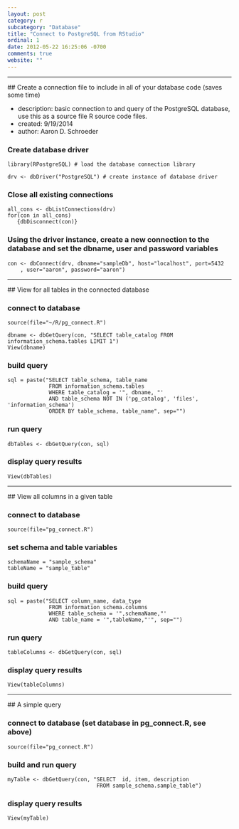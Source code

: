 ```yaml
---
layout: post
category: r
subcategory: "Database"
title: "Connect to PostgreSQL from RStudio"
ordinal: 1
date: 2012-05-22 16:25:06 -0700
comments: true
website: ""
---
```

<!--break-->

<hr />
## Create a connection file to include in all of your database code (saves some time)

  * description: basic connection to and query of the PostgreSQL database, use this as a source file R source code files.
  * created: 9/19/2014
  * author: Aaron D. Schroeder

### Create database driver
    library(RPostgreSQL) # load the database connection library

    drv <- dbDriver("PostgreSQL") # create instance of database driver

### Close all existing connections
    all_cons <- dbListConnections(drv)
    for(con in all_cons)
       {dbDisconnect(con)}

### Using the driver instance, create a new connection to the database and set the dbname, user and password variables
    con <- dbConnect(drv, dbname="sampleDb", host="localhost", port=5432
        , user="aaron", password="aaron")

<hr />
## View for all tables in the connected database

### connect to database
    source(file="~/R/pg_connect.R")

    dbname <- dbGetQuery(con, "SELECT table_catalog FROM information_schema.tables LIMIT 1")
    View(dbname)

### build query
    sql = paste("SELECT table_schema, table_name
                 FROM information_schema.tables
                 WHERE table_catalog = '", dbname, "'
                 AND table_schema NOT IN ('pg_catalog', 'files', 'information_schema')
                 ORDER BY table_schema, table_name", sep="")

### run query
    dbTables <- dbGetQuery(con, sql)

### display query results
    View(dbTables)

<hr />
## View all columns in a given table

### connect to database
    source(file="pg_connect.R")

### set schema and table variables
    schemaName = "sample_schema"
    tableName = "sample_table"

### build query
    sql = paste("SELECT column_name, data_type
                 FROM information_schema.columns
                 WHERE table_schema = '",schemaName,"'
                 AND table_name = '",tableName,"'", sep="")

### run query
    tableColumns <- dbGetQuery(con, sql)

### display query results
    View(tableColumns)

<hr />
## A simple query

### connect to database (set database in pg_connect.R, see above)
    source(file="pg_connect.R")

### build and run query
    myTable <- dbGetQuery(con, "SELECT  id, item, description
                                FROM sample_schema.sample_table")

### display query results
    View(myTable)
